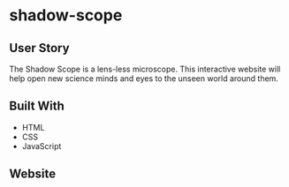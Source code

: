 # shadow-scope

## User Story

The Shadow Scope is a lens-less microscope. This interactive website will help open new science minds and eyes to the unseen world around them.

## Built With

- HTML
- CSS
- JavaScript

## Website
